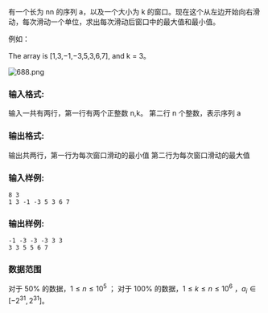 有一个长为 nn 的序列 a，以及一个大小为 k 的窗口。现在这个从左边开始向右滑动，每次滑动一个单位，求出每次滑动后窗口中的最大值和最小值。

例如：

The array is [1,3,−1,−3,5,3,6,7], and k = 3。

![688.png](~/0cf244e5-d4de-4e5c-b55e-31fab10cbd20.png)

### 输入格式:

输入一共有两行，第一行有两个正整数 n,k。 第二行 n 个整数，表示序列 a

### 输出格式:

输出共两行，第一行为每次窗口滑动的最小值
第二行为每次窗口滑动的最大值

### 输入样例:



```in
8 3
1 3 -1 -3 5 3 6 7
```

### 输出样例:


```out
-1 -3 -3 -3 3 3 
3 3 5 5 6 7 
```

### 数据范围

对于 50% 的数据，$1≤n≤10^5$ ；
对于 100% 的数据，$1≤k≤n≤10^6$ ，$a_i ∈[−2^{31},2^{31} ]$。